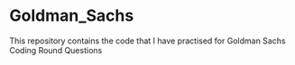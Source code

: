 # Goldman_Sachs
This repository contains the code that I have practised for Goldman Sachs Coding Round Questions
